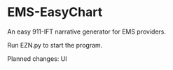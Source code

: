 # EMS-EasyChart
An easy 911-IFT narrative generator for EMS providers.


Run EZN.py to start the program.

Planned changes: UI
